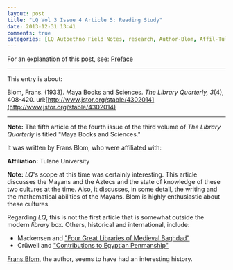 ```yaml
---
layout: post
title: "LQ Vol 3 Issue 4 Article 5: Reading Study"
date: 2013-12-31 13:41
comments: true
categories: [LQ Autoethno Field Notes, research, Author-Blom, Affil-Tulane University]
---
```


For an explanation of this post, see:
[Preface](/blog/2013/08/14/lq-autoethnography-research-journal-preface/)

---

This entry is about:

Blom, Frans. (1933). Maya Books and Sciences. *The Library
Quarterly, 3*(4), 408-420.
url:[http://www.jstor.org/stable/4302014](http://www.jstor.org/stable/4302014)

---

**Note:** The fifth article of the fourth issue of the third
volume of *The Library Quarterly* is titled "Maya Books and
Sciences."

It was written by Frans Blom, who were affiliated
with:

**Affiliation:** Tulane University

**Note:** *LQ*'s scope at this time was certainly interesting.
This article discusses the Mayans and the Aztecs and the state of
knowledge of these two cultures at the time. Also, it discusses,
in some detail, the writing and the mathematical abilities of the
Mayans. Blom is highly enthusiastic about these cultures.

Regarding *LQ*, this is not the first article that is somewhat
outside the modern *library* box. Others, historical and
international, include:

- Mackensen and ["Four Great Libraries of Medieval Baghdad"][1]
- Crüwell and ["Contributions to Egyptian Penmanship"][2]

[Frans Blom][3], the author, seems to have had an interesting
history.

[1]: /blog/2013/11/25/lq-vol-2-issue-3-article-5-reading-study/
[2]: /blog/2013/11/07/lq-vol-2-issue-2-article-4-reading-study/
[3]: https://en.wikipedia.org/wiki/Frans_Blom
